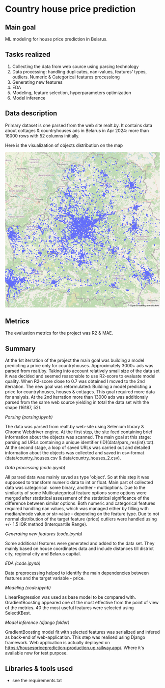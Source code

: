 # Country house price prediction

## Main goal
ML modeling for house price prediction in Belarus.

## Tasks realized
1. Collecting the data from web source using parsing technology
2. Data processing: handling duplicates, nan-values, features' types, outliers. Numeric & Categorical features processiong
3. Generating new features
4. EDA
5. Modeling, feature selection, hyperparameters optimization 
6. Model inference

## Data description

Primary dataset is one parsed from the web site realt.by. It contains data about cottages & countryhouses ads in Belarus in Apr 2024: more than 16000 rows with 52 columns initially.

Here is the visualization of objects distribution on the map

<img src="map.png" width="850" title="">

## Metrics

The evaluation metrics for the project was R2 & MAE.


## Summary

At the 1st iterration of the project the main goal was building a model predicting a price only for countryhouses. Approximately 3000+ ads was parsed from realt.by. Taking into account relatively small size of the data set it was decided and seemed reasonable to use R2-score to evaluate model quality. When R2-score close to 0.7 was obtained I moved to the 2nd iterration. The new goal was reformulated: Building a model predicting a price for countryhouses, houses & cottages. This goal required more data for analysis. At the 2nd iterration more than 13000 ads was additionaly parsed from the same web source yielding in total the data set with the shape (16187, 52). 

<i>Parsing (parsing.ipynb) </i>

The data was parsed from realt.by web-site using Selenium library & Chrome Webdriver engine. At the first step, the site feed containing brief information about the objects was scanned. The main goal at this stage: parsing ad URLs containing a unique identifier (ID)(data/pars_res{int}.txt). At the second stage, a loop of saved URLs was carried out and detailed information about the objects was collected and saved in csv-format (data/country_houses.csv & data/country_houses_2.csv).

<i>Data processing (code.ipynb)</i>

All parsed data was mainly saved as type 'object'. So at this step it was supposed to transform numeric data to int or float. Main part of collected data was categorical: some binary, another - multioptions. Due to the similarity of some Multicategorical feature options some options were merged after statistical assessment of the statistical significance of the difference between similar options. Both numeric and categorical features required handling nan values, which was managed either by filling with median/mode value or str-value - depending on the feature type. Due to not normal distribution of the target feature (price) outliers were handled using +/- 1.5 IQR method (Interquartile Range).

<i>Generating new features (code.ipynb)</i>

Some additional features were generated and added to the data set. They mainly based on house coordinates data and include distances till district city, regional city and Belarus capital.

<i>EDA (code.ipynb)</i>

Data preprocessing helped to identify the main dependencies between features and the target variable - price. 

<i>Modeling (code.ipynb)</i>

LinearRegression was used as base model to be compared with. GradientBoosting appeared one of the most effective from the point of view of the metrics.
40 the most useful features were selected using SelectKBest. 

<i>Model inference (django folder)</i> 

GradientBoosting model fit with selected features was serialized and infered as back-end of web-application.
This step was realised using Django framework. Web application is actually deployed on https://housespriceprediction-production.up.railway.app/. 
Where it's available now for test purpose.

## Libraries & tools used
* see the requirements.txt 
